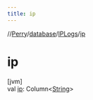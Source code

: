 ```yaml
---
title: ip
---
```

//[Perry](../../../index.html)/[database](../index.html)/[IPLogs](index.html)/[ip](ip.html)



# ip



[jvm]\
val [ip](ip.html): Column&lt;[String](https://kotlinlang.org/api/latest/jvm/stdlib/kotlin/-string/index.html)&gt;




